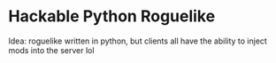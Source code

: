 # Hackable Python Roguelike

Idea: roguelike written in python, but clients all have the ability to inject mods into the server lol
